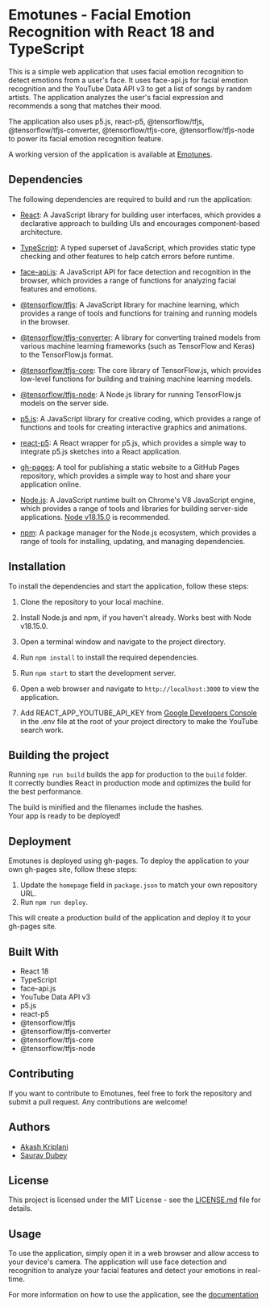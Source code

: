 # Emotunes - Facial Emotion Recognition with React 18 and TypeScript

This is a simple web application that uses facial emotion recognition to detect emotions from a user's face. It uses face-api.js for facial emotion recognition and the YouTube Data API v3 to get a list of songs by random artists. The application analyzes the user's facial expression and recommends a song that matches their mood.

The application also uses p5.js, react-p5, @tensorflow/tfjs, @tensorflow/tfjs-converter, @tensorflow/tfjs-core, @tensorflow/tfjs-node to power its facial emotion recognition feature.

A working version of the application is available at [Emotunes](https://akashkriplani.github.io/emotunes).

## Dependencies

The following dependencies are required to build and run the application:

- [React](https://reactjs.org/): A JavaScript library for building user interfaces, which provides a declarative approach to building UIs and encourages component-based architecture.

- [TypeScript](https://www.typescriptlang.org/): A typed superset of JavaScript, which provides static type checking and other features to help catch errors before runtime.

- [face-api.js](https://github.com/justadudewhohacks/face-api.js): A JavaScript API for face detection and recognition in the browser, which provides a range of functions for analyzing facial features and emotions.

- [@tensorflow/tfjs](https://www.tensorflow.org/js): A JavaScript library for machine learning, which provides a range of tools and functions for training and running models in the browser.

- [@tensorflow/tfjs-converter](https://www.tensorflow.org/js/guide/conversion): A library for converting trained models from various machine learning frameworks (such as TensorFlow and Keras) to the TensorFlow.js format.

- [@tensorflow/tfjs-core](https://www.tensorflow.org/js/guide/core_concepts): The core library of TensorFlow.js, which provides low-level functions for building and training machine learning models.

- [@tensorflow/tfjs-node](https://www.tensorflow.org/js/guide/nodejs): A Node.js library for running TensorFlow.js models on the server side.

- [p5.js](https://p5js.org/): A JavaScript library for creative coding, which provides a range of functions and tools for creating interactive graphics and animations.

- [react-p5](https://github.com/and-who/react-p5): A React wrapper for p5.js, which provides a simple way to integrate p5.js sketches into a React application.

- [gh-pages](https://github.com/tschaub/gh-pages): A tool for publishing a static website to a GitHub Pages repository, which provides a simple way to host and share your application online.

- [Node.js](https://nodejs.org/): A JavaScript runtime built on Chrome's V8 JavaScript engine, which provides a range of tools and libraries for building server-side applications. [Node v18.15.0](https://nodejs.org/dist/v18.15.0/) is recommended.

- [npm](https://www.npmjs.com/): A package manager for the Node.js ecosystem, which provides a range of tools for installing, updating, and managing dependencies.

## Installation

To install the dependencies and start the application, follow these steps:

1. Clone the repository to your local machine.

2. Install Node.js and npm, if you haven't already. Works best with Node v18.15.0.

3. Open a terminal window and navigate to the project directory.

4. Run `npm install` to install the required dependencies.

5. Run `npm start` to start the development server.

6. Open a web browser and navigate to `http://localhost:3000` to view the application.

7. Add REACT_APP_YOUTUBE_API_KEY from [Google Developers Console](https://console.developers.google.com/) in the .env file at the root of your project directory to make the YouTube search work.

## Building the project

Running `npm run build` builds the app for production to the `build` folder.\
It correctly bundles React in production mode and optimizes the build for the best performance.

The build is minified and the filenames include the hashes.\
Your app is ready to be deployed!

## Deployment

Emotunes is deployed using gh-pages. To deploy the application to your own gh-pages site, follow these steps:

1. Update the `homepage` field in `package.json` to match your own repository URL.
2. Run `npm run deploy`.

This will create a production build of the application and deploy it to your gh-pages site.

## Built With

- React 18
- TypeScript
- face-api.js
- YouTube Data API v3
- p5.js
- react-p5
- @tensorflow/tfjs
- @tensorflow/tfjs-converter
- @tensorflow/tfjs-core
- @tensorflow/tfjs-node

## Contributing

If you want to contribute to Emotunes, feel free to fork the repository and submit a pull request. Any contributions are welcome!

## Authors

- [Akash Kriplani](https://github.com/akashkriplani)
- [Saurav Dubey](https://github.com/sauravn10)

## License

This project is licensed under the MIT License - see the [LICENSE.md](LICENSE.md) file for details.

## Usage

To use the application, simply open it in a web browser and allow access to your device's camera. The application will use face detection and recognition to analyze your facial features and detect your emotions in real-time.

For more information on how to use the application, see the [documentation](https://github.com/emotunes)
